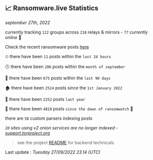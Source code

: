 
## 📈 Ransomware.live Statistics
_september 27th, 2022_

currently tracking `122` groups across `218` relays & mirrors - _`77` currently online_ 📡

Check the recent ransomware posts [here](https://www.ransomware.live/#/recentposts)


⏲ there have been `11` posts within the `last 24 hours`

🕓 there have been `206` posts within the `month of september`

📅 there have been `675` posts within the `last 90 days`

🏚 there have been `2524` posts since the `1st January 2022`

🚀 there have been `2252` posts `last year`

🦕 there have been `4810` posts `since the dawn of ransomwatch` 🐣

there are `58` custom parsers indexing posts

_`20` sites using v2 onion services are no longer indexed - [support.torproject.org](https://support.torproject.org/onionservices/v2-deprecation/)_

> see the project [README](https://github.com/jmousqueton/ransomwatch#readme) for backend technicals



Last update : _Tuesday 27/09/2022 23.14 (UTC)_

